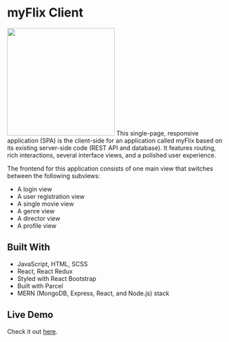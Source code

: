 # myFlix Client
<img src="https://i.ibb.co/1RLn46F/my-Ghibliscreenshot.png" height="250">
This single-page, responsive application  (SPA) is the client-side for an application called myFlix based on its existing server-side code (REST API and database). It features  routing, rich interactions, several interface views, and a polished user experience.

The frontend for this application consists of one main view that switches between the following subviews:
- A login view
- A user registration view
- A single movie view
- A genre view
- A director view
- A profile view

## Built With
- JavaScript,  HTML, SCSS
- React, React Redux
- Styled with React Bootstrap
- Built with Parcel
- MERN (MongoDB, Express, React, and Node.js) stack

## Live Demo
Check it out [here](https://myghibli.netlify.app/).
